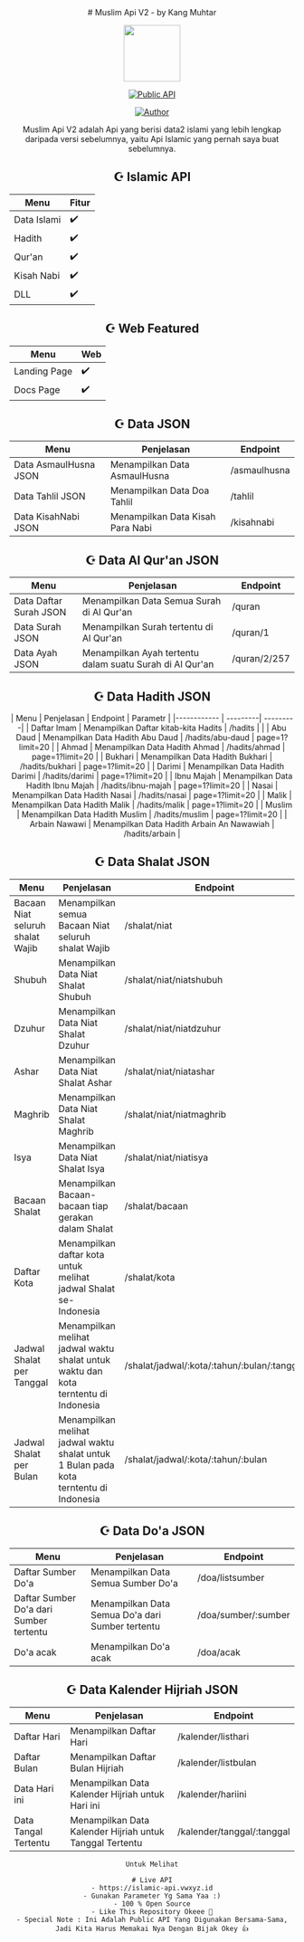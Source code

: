 <div align="center">
# Muslim Api V2 - by Kang Muhtar
<p align="center">
<img height="100" src="images/masjid1.png">
</p>
<p align="center">
<a href="#"><img title="Public API" src="https://img.shields.io/badge/Public Api-blue?colorA=%23ff0000&colorB=%23017e40&style=for-the-badge"></a>
</p>
<p align="center">
<a href="https://github.com/kiramizuky"><img title="Author" src="https://img.shields.io/badge/Author-kiramizuky-orange.svg?style=for-the-badge&logo=github"></a>
</p>
<!-- <p align="center">
<a href="https://github.com/kiramizuky/followers"><img title="Followers" src="https://img.shields.io/github/followers/kiramizuky?color=red&style=flat-square"></a>
<a href="https://github.com/kiramizuky/islamic-rest-api-indonesian-v2/stargazers/"><img title="Stars" src="https://img.shields.io/github/stars/kiramizuky/islamic-rest-api-indonesian-v2?color=blue&style=flat-square"></a>
<a href="https://github.com/kiramizuky/islamic-rest-api-indonesian-v2/network/members"><img title="Forks" src="https://img.shields.io/github/forks/kiramizuky/islamic-rest-api-indonesian-v2?color=red&style=flat-square"></a>
<a href="https://github.com/kiramizuky/islamic-rest-api-indonesian-v2/watchers"><img title="Watching" src="https://img.shields.io/github/watchers/kiramizuky/islamic-rest-api-indonesian-v2?label=Watchers&color=blue&style=flat-square"></a> -->
</p>
<p align='center'>
   <!-- <a href="https://instagram.com/zhirr_ajalah"><img height="30" src="https://raw.githubusercontent.com/TobyG74/TobyG74/main/instagram.jpg"></a> -->
</P>
<p align ='center'>
Muslim Api V2 adalah Api yang berisi data2 islami yang lebih lengkap daripada versi sebelumnya, yaitu Api Islamic yang pernah saya buat sebelumnya.
</p>


## ☪️ Islamic API
| Menu | Fitur | 
|------------ | ---------|
| Data Islami | ✔️ |
| Hadith | ✔️ |
| Qur'an | ✔️ |
| Kisah Nabi | ✔️ |
| DLL | ✔️ |


## ☪️ Web Featured
| Menu | Web | 
|------------ | ---------|
| Landing Page | ✔️ |
| Docs Page | ✔️ |


## ☪️ Data JSON
| Menu | Penjelasan | Endpoint |
|------------ | ---------| ---------|
| Data AsmaulHusna JSON | Menampilkan Data AsmaulHusna | /asmaulhusna |
| Data Tahlil JSON | Menampilkan Data Doa Tahlil | /tahlil |
| Data KisahNabi JSON | Menampilkan Data Kisah Para Nabi | /kisahnabi |

## ☪️ Data Al Qur'an JSON
| Menu | Penjelasan | Endpoint |
|------------ | ---------| ---------|
| Data Daftar Surah JSON| Menampilkan Data Semua Surah di Al Qur'an | /quran |
| Data Surah JSON | Menampilkan Surah tertentu di Al Qur'an | /quran/1 |
| Data Ayah JSON | Menampilkan Ayah tertentu dalam suatu Surah di Al Qur'an | /quran/2/257 |

## ☪️ Data Hadith JSON
| Menu | Penjelasan | Endpoint | Parametr |
|------------ | ---------| ---------|
| Daftar Imam | Menampilkan Daftar kitab-kita Hadits | /hadits |  |
| Abu Daud | Menampilkan Data Hadith Abu Daud | /hadits/abu-daud | page=1?limit=20 |
| Ahmad | Menampilkan Data Hadith Ahmad | /hadits/ahmad | page=1?limit=20 |
| Bukhari | Menampilkan Data Hadith Bukhari | /hadits/bukhari | page=1?limit=20 |
| Darimi | Menampilkan Data Hadith Darimi | /hadits/darimi | page=1?limit=20 |
| Ibnu Majah | Menampilkan Data Hadith Ibnu Majah | /hadits/ibnu-majah | page=1?limit=20 |
| Nasai | Menampilkan Data Hadith Nasai | /hadits/nasai | page=1?limit=20 |
| Malik | Menampilkan Data Hadith Malik | /hadits/malik | page=1?limit=20 |
| Muslim | Menampilkan Data Hadith Muslim | /hadits/muslim | page=1?limit=20 |
| Arbain Nawawi | Menampilkan Data Hadith Arbain An Nawawiah | /hadits/arbain |

## ☪️ Data Shalat JSON
| Menu | Penjelasan | Endpoint |
|------------ | ---------| ---------|
| Bacaan Niat seluruh shalat Wajib | Menampilkan semua Bacaan Niat seluruh shalat Wajib | /shalat/niat|
| Shubuh | Menampilkan Data Niat Shalat Shubuh | /shalat/niat/niatshubuh |
| Dzuhur | Menampilkan Data Niat Shalat Dzuhur | /shalat/niat/niatdzuhur |
| Ashar | Menampilkan Data Niat Shalat Ashar | /shalat/niat/niatashar |
| Maghrib | Menampilkan Data Niat Shalat Maghrib | /shalat/niat/niatmaghrib |
| Isya | Menampilkan Data Niat Shalat Isya | /shalat/niat/niatisya |
| Bacaan Shalat | Menampilkan Bacaan-bacaan tiap gerakan dalam Shalat | /shalat/bacaan |
| Daftar Kota | Menampilkan daftar kota untuk melihat jadwal Shalat se-Indonesia | /shalat/kota |
| Jadwal Shalat per Tanggal | Menampilkan melihat jadwal waktu shalat untuk waktu dan kota terntentu di Indonesia | /shalat/jadwal/:kota/:tahun/:bulan/:tanggal |
| Jadwal Shalat per Bulan | Menampilkan melihat jadwal waktu shalat untuk 1 Bulan pada kota terntentu di Indonesia | /shalat/jadwal/:kota/:tahun/:bulan |

## ☪️ Data Do'a JSON
| Menu | Penjelasan | Endpoint |
|------------ | ---------| ---------|
| Daftar Sumber Do'a | Menampilkan Data Semua Sumber Do'a | /doa/listsumber |
| Daftar Sumber Do'a dari Sumber tertentu | Menampilkan Data Semua Do'a dari Sumber tertentu| /doa/sumber/:sumber |
| Do'a acak | Menampilkan Do'a acak | /doa/acak |

## ☪️ Data Kalender Hijriah JSON
| Menu | Penjelasan | Endpoint |
|------------ | ---------| ---------|
| Daftar Hari | Menampilkan Daftar Hari | /kalender/listhari |
| Daftar Bulan | Menampilkan Daftar Bulan Hijriah | /kalender/listbulan |
| Data Hari ini | Menampilkan Data Kalender Hijriah untuk Hari ini | /kalender/hariini |
| Data Tangal Tertentu | Menampilkan Data Kalender Hijriah untuk Tanggal Tertentu | /kalender/tanggal/:tanggal |


```
Untuk Melihat

# Live API
- https://islamic-api.vwxyz.id
- Gunakan Parameter Yg Sama Yaa :)
- 100 % Open Source
- Like This Repository Okeee 🎉
- Special Note : Ini Adalah Public API Yang Digunakan Bersama-Sama, Jadi Kita Harus Memakai Nya Dengan Bijak Okey 👍
